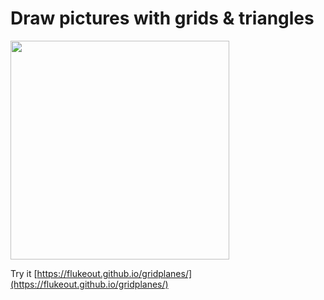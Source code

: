 # Draw pictures with grids & triangles

<img src="https://flukeout.github.io/gridplanes/images/screenshot.png" width="350"/>

Try it [https://flukeout.github.io/gridplanes/](https://flukeout.github.io/gridplanes/)
